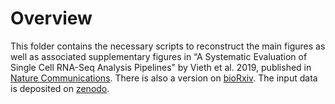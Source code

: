 
<!-- README.md is generated from README.Rmd. Please edit that file -->

# Overview

This folder contains the necessary scripts to reconstruct the main
figures as well as associated supplementary figures in “A Systematic
Evaluation of Single Cell RNA-Seq Analysis Pipelines” by Vieth et al. 2019, published in [Nature Communications](https://doi.org/10.1038/s41467-019-12266-7). 
There is also a version on [bioRxiv](https://www.biorxiv.org/content/10.1101/583013v1).
The input
data is deposited on [zenodo](http://doi.org/10.5281/zenodo.3364467).
